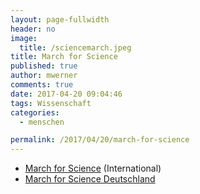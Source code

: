 ```yaml
---
layout: page-fullwidth
header: no
image:
  title: /sciencemarch.jpeg
title: March for Science
published: true
author: mwerner
comments: true 
date: 2017-04-20 09:04:46
tags: Wissenschaft
categories:
  - menschen

permalink: /2017/04/20/march-for-science
---
```



  * [March for Science][2] (International)
  * [March for Science Deutschland][1]

 [1]: http://marchforscience.de
 [2]: https://www.marchforscience.com
